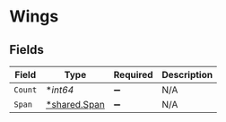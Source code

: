 # Wings


## Fields

| Field                                              | Type                                               | Required                                           | Description                                        |
| -------------------------------------------------- | -------------------------------------------------- | -------------------------------------------------- | -------------------------------------------------- |
| `Count`                                            | **int64*                                           | :heavy_minus_sign:                                 | N/A                                                |
| `Span`                                             | [*shared.Span](../../../pkg/models/shared/span.md) | :heavy_minus_sign:                                 | N/A                                                |